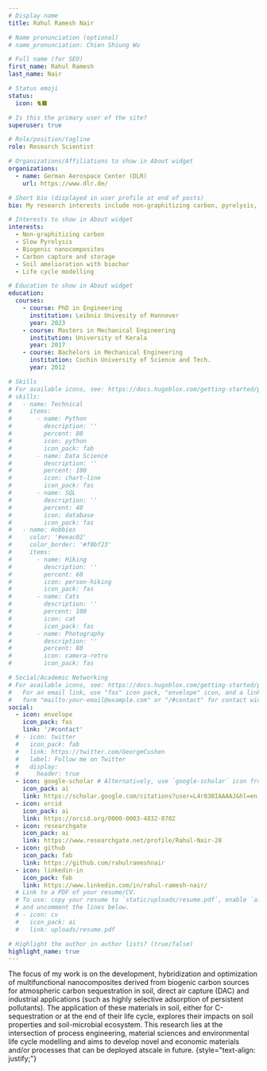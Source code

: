```yaml
---
# Display name
title: Rahul Ramesh Nair

# Name pronunciation (optional)
# name_pronunciation: Chien Shiung Wu

# Full name (for SEO)
first_name: Rahul Ramesh
last_name: Nair

# Status emoji
status:
  icon: 🐈‍⬛

# Is this the primary user of the site?
superuser: true

# Role/position/tagline
role: Research Scientist

# Organizations/Affiliations to show in About widget
organizations:
  - name: German Aerospace Center (DLR)
    url: https://www.dlr.de/

# Short bio (displayed in user profile at end of posts)
bio: My research interests include non-graphitizing carbon, pyrolysis, biochar and development of multifunctional nanocomposites from biogenic carbon for carbon capture and sequestration in soil.

# Interests to show in About widget
interests:
  - Non-graphitizing carbon
  - Slow Pyrolysis
  - Biogenic nanocomposites
  - Carbon capture and storage
  - Soil amelioration with biochar
  - Life cycle modelling

# Education to show in About widget
education:
  courses:
    - course: PhD in Engineering
      institution: Leibniz Univesity of Hannover
      year: 2023
    - course: Masters in Mechanical Engineering
      institution: University of Kerala
      year: 2017
    - course: Bachelors in Mechanical Engineering
      institution: Cochin University of Science and Tech.
      year: 2012

# Skills
# For available icons, see: https://docs.hugoblox.com/getting-started/page-builder/#icons
# skills:
#   - name: Technical
#     items:
#       - name: Python
#         description: ''
#         percent: 80
#         icon: python
#         icon_pack: fab
#       - name: Data Science
#         description: ''
#         percent: 100
#         icon: chart-line
#         icon_pack: fas
#       - name: SQL
#         description: ''
#         percent: 40
#         icon: database
#         icon_pack: fas
#   - name: Hobbies
#     color: '#eeac02'
#     color_border: '#f0bf23'
#     items:
#       - name: Hiking
#         description: ''
#         percent: 60
#         icon: person-hiking
#         icon_pack: fas
#       - name: Cats
#         description: ''
#         percent: 100
#         icon: cat
#         icon_pack: fas
#       - name: Photography
#         description: ''
#         percent: 80
#         icon: camera-retro
#         icon_pack: fas

# Social/Academic Networking
# For available icons, see: https://docs.hugoblox.com/getting-started/page-builder/#icons
#   For an email link, use "fas" icon pack, "envelope" icon, and a link in the
#   form "mailto:your-email@example.com" or "/#contact" for contact widget.
social:
  - icon: envelope
    icon_pack: fas
    link: '/#contact'
  # - icon: twitter
  #   icon_pack: fab
  #   link: https://twitter.com/GeorgeCushen
  #   label: Follow me on Twitter
  #   display:
  #     header: true
  - icon: google-scholar # Alternatively, use `google-scholar` icon from `ai` icon pack. Previously it was icon: graduation-cap and icon_pack: fab
    icon_pack: ai
    link: https://scholar.google.com/citations?user=L4r838IAAAAJ&hl=en
  - icon: orcid
    icon_pack: ai
    link: https://orcid.org/0000-0003-4832-8702
  - icon: researchgate
    icon_pack: ai
    link: https://www.researchgate.net/profile/Rahul-Nair-28
  - icon: github
    icon_pack: fab
    link: https://github.com/rahulrameshnair
  - icon: linkedin-in
    icon_pack: fab
    link: https://www.linkedin.com/in/rahul-ramesh-nair/
  # Link to a PDF of your resume/CV.
  # To use: copy your resume to `static/uploads/resume.pdf`, enable `ai` icons in `params.yaml`,
  # and uncomment the lines below.
  # - icon: cv
  #   icon_pack: ai
  #   link: uploads/resume.pdf

# Highlight the author in author lists? (true/false)
highlight_name: true
---
```


The focus of my work is on the development, hybridization and optimization of multifunctional nanocomposites derived from biogenic carbon sources for atmospheric carbon sequestration in soil, direct air capture (DAC) and industrial applications (such as highly selective adsorption of persistent pollutants). The application of these materials in soil, either for C-sequestration or at the end of their life cycle, explores their impacts on soil properties and soil-microbial ecosystem. This research  lies at the intersection of process engineering, material sciences and environmental life cycle modelling and aims to develop novel and economic materials and/or processes that can be deployed atscale in future.
{style="text-align: justify;"}
